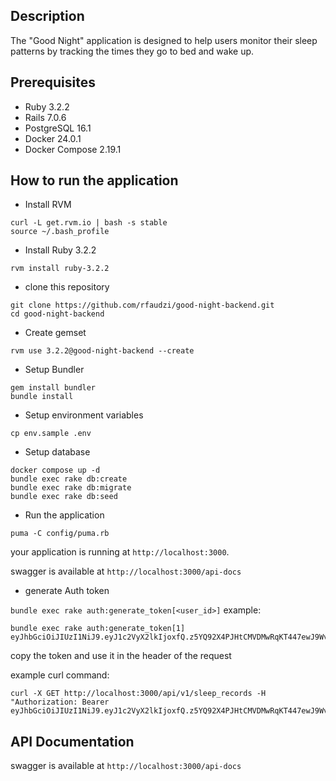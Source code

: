 ## Description
The "Good Night" application is designed to help users monitor their sleep patterns by tracking the times they go to bed and wake up.

## Prerequisites

* Ruby 3.2.2
* Rails 7.0.6
* PostgreSQL 16.1
* Docker 24.0.1
* Docker Compose 2.19.1

## How to run the application
* Install RVM
```
curl -L get.rvm.io | bash -s stable
source ~/.bash_profile
```
* Install Ruby 3.2.2
```
rvm install ruby-3.2.2
```
* clone this repository
```
git clone https://github.com/rfaudzi/good-night-backend.git
cd good-night-backend
```
* Create gemset
```
rvm use 3.2.2@good-night-backend --create
```
* Setup Bundler
```
gem install bundler
bundle install
```
* Setup environment variables
```
cp env.sample .env
```
* Setup database
```
docker compose up -d
bundle exec rake db:create
bundle exec rake db:migrate
bundle exec rake db:seed
```
* Run the application
```
puma -C config/puma.rb
```
your application is running at `http://localhost:3000`.

swagger is available at `http://localhost:3000/api-docs`

* generate Auth token

`bundle exec rake auth:generate_token[<user_id>]`
example:
```
bundle exec rake auth:generate_token[1]
eyJhbGciOiJIUzI1NiJ9.eyJ1c2VyX2lkIjoxfQ.z5YQ92X4PJHtCMVDMwRqKT447ewJ9Wv8y1JkZbDx49Y
```
copy the token and use it in the header of the request

example curl command:
```
curl -X GET http://localhost:3000/api/v1/sleep_records -H "Authorization: Bearer eyJhbGciOiJIUzI1NiJ9.eyJ1c2VyX2lkIjoxfQ.z5YQ92X4PJHtCMVDMwRqKT447ewJ9Wv8y1JkZbDx49Y"
```

## API Documentation
swagger is available at `http://localhost:3000/api-docs`

